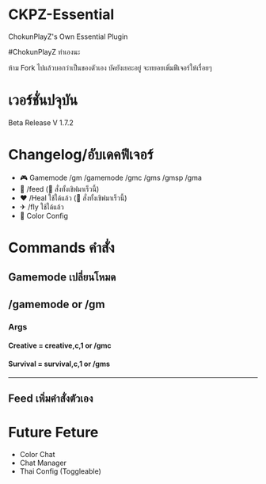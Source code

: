 # CKPZ-Essential
ChokunPlayZ's Own Essential Plugin

#ChokunPlayZ ทำเองนะ

ห้าม Fork ไปแล้วบอกว่าเป็นของตัวเอง
บัคยังเยอะอยู่ จะทยอยเพิ่มฟีเจอร์ให้เรื่อยๆ

# เวอร์ชั่นปจุบัน

Beta Release V 1.7.2
#  Changelog/อับเดคฟีเจอร์
 -  🎮 Gamemode /gm /gamemode /gmc /gms /gmsp /gma
 -  🍔 /feed (🧑 สั่งทั้งเชิฟมาเร็วนี้)
 -  ❤ /Heal ใช้ใด้แล้ว (🧑 สั่งทั้งเชิฟมาเร็วนี้)
 -  ✈ /fly ใช้ใด้แล้ว
 -  🌈 Color Config
# Commands คำสั่ง
## Gamemode เปลี่ยนโหมด
## /gamemode or /gm
###   Args
####   Creative = creative,c,1 or /gmc
####   Survival = survival,c,1 or /gms
---
##  Feed เพิ่มคำสั่งตัวเอง

#  Future Feture
 - Color Chat
 - Chat Manager
 - Thai Config (Toggleable)
